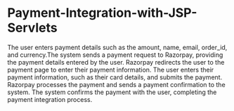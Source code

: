 # Payment-Integration-with-JSP-Servlets
The user enters payment details such as the amount, name, email, order_id, and currency.The system sends a payment request to Razorpay, providing the payment details entered by the user. Razorpay redirects the user to the payment page to enter their payment information. The user enters their payment information, such as their card details, and submits the payment. Razorpay processes the payment and sends a payment confirmation to the system. The system confirms the payment with the user, completing the payment integration process.
